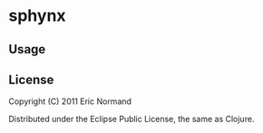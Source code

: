 # sphynx

## Usage

## License

Copyright (C) 2011 Eric Normand

Distributed under the Eclipse Public License, the same as Clojure.
